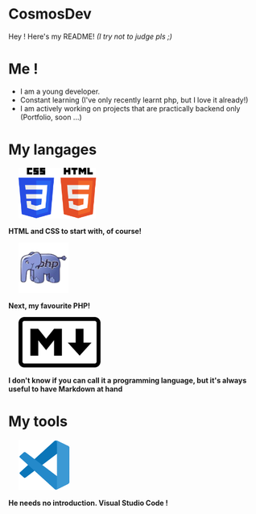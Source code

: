 ﻿# CosmosDev

Hey ! Here's my README! *(I try not to judge pls ;)*

# Me !

- I am a young developer.
- Constant learning (I've only recently learnt php, but I love it already!)
- I am actively working on projects that are practically backend only (Portfolio, soon ...)

# My langages

<img height="100px" src="img/logo-html-css.png" style="padding: 0 20px;"> 

**HTML and CSS to start with, of course!**

<img height="100px" src="img/logo-php.png" style="padding: 0 20px;">

**Next, my favourite PHP!**

<img height="100px" src="img/logo-markdown.png" style="padding: 0 20px;">

**I don't know if you can call it a programming language, but it's always useful to have Markdown at hand**

# My tools

<img height="100px" src="img/logo-vscode.png" style="padding: 0 20px;">

**He needs no introduction. Visual Studio Code !**
